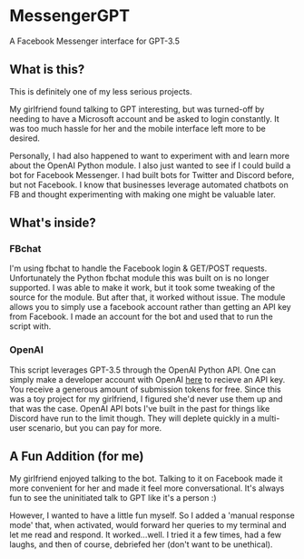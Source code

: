 # MessengerGPT
A Facebook Messenger interface for GPT-3.5

## What is this?
This is definitely one of my less serious projects.

My girlfriend found talking to GPT interesting, but was turned-off by needing to have a Microsoft account and be asked to login constantly. It was too much hassle for her and the mobile interface left more to be desired.

Personally, I had also happened to want to experiment with and learn more about the OpenAI Python module. I also just wanted to see if I could build a bot for Facebook Messenger. I had built bots for Twitter and Discord before, but not Facebook.
I know that businesses leverage automated chatbots on FB and thought experimenting with making one might be valuable later.

## What's inside?
### FBchat
I'm using fbchat to handle the Facebook login & GET/POST requests. Unfortunately the Python fbchat module this was built on is no longer supported. I was able to make it work, but it took some tweaking of the source for the module. But after that, it worked without issue. The module allows you to simply use a facebook account rather than getting an API key from Facebook. I made an account for the bot and used that to run the script with.

### OpenAI
This script leverages GPT-3.5 through the OpenAI Python API. One can simply make a developer account with OpenAI [here](https://platform.openai.com/) to recieve an API key. You receive a generous amount of submission tokens for free. Since this was a toy project for my girlfriend, I figured she'd never use them up and that was the case. OpenAI API bots I've built in the past for things like Discord have run to the limit though. They will deplete quickly in a multi-user scenario, but you can pay for more. 

## A Fun Addition (for me)
My girlfriend enjoyed talking to the bot. Talking to it on Facebook made it more convenient for her and made it feel more conversational. It's always fun to see the uninitiated talk to GPT like it's a person :)

However, I wanted to have a little fun myself. So I added a 'manual response mode' that, when activated, would forward her queries to my terminal and let me read and respond. It worked...well. I tried it a few times, had a few laughs, and then of course, debriefed her (don't want to be unethical). 
